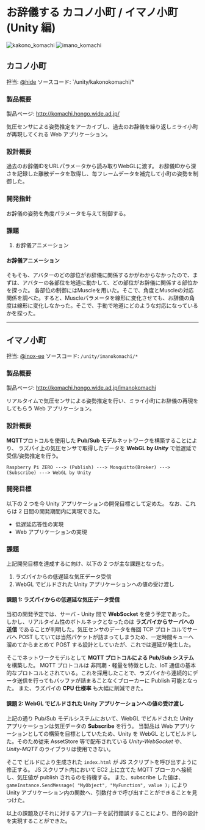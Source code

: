 # お辞儀する カコノ小町 / イマノ小町(Unity 編)

![kakono_komachi](https://user-images.githubusercontent.com/33016470/67640261-e3feee80-f93c-11e9-95f0-34aeeaf0f22f.gif)
![imano_komachi](https://user-images.githubusercontent.com/42725796/67636457-00d2fc00-f914-11e9-929c-84d53bf5d39c.png)

## カコノ小町

担当: [@hide](https://github.com/hdfln)
ソースコード: `/unity/kakonokomachi/*

### 製品概要

製品ページ: <http://komachi.hongo.wide.ad.jp/>

気圧センサによる姿勢推定をアーカイブし、過去のお辞儀を繰り返しミライ小町が再現してくれる Web アプリケーション。

### 設計概要

過去のお辞儀IDをURLパラメータから読み取りWebGLに渡す。
お辞儀IDから深さを記録した離散データを取得し、毎フレームデータを補完して小町の姿勢を制御した。

### 開発指針

お辞儀の姿勢を角度パラメータを与えて制御する。

### 課題

1. お辞儀アニメーション

#### お辞儀アニメーション

そもそも、アバターのどの部位がお辞儀に関係するかがわからなかったので、まずは、アバターの各部位を地道に動かして、どの部位がお辞儀に関係する部位かを探った。
各部位の制御にはMuscleを用いた。そこで、角度とMuscleの対応関係を調べた。すると、Muscleパラメータを線形に変化させても、お辞儀の角度は線形に変化しなかった。そこで、手動で地道にどのような対応になっているかを探った。

---

## イマノ小町

担当: [@inox-ee](https://github.com/inox-ee)
ソースコード: `/unity/imanokomachi/*`

### 製品概要

製品ページ: <http://komachi.hongo.wide.ad.jp/imanokomachi>

リアルタイムで気圧センサによる姿勢推定を行い、ミライ小町にお辞儀の再現をしてもらう Web アプリケーション。

### 設計概要

**MQTT**プロトコルを使用した **Pub/Sub モデル**ネットワークを構築することにより、
ラズパイ上の気圧センサで取得したデータを **WebGL by _Unity_** で低遅延で受信/姿勢推定を行う。

```text
Raspberry Pi ZERO ---> (Publish) ---> Mosquitto(Broker) ---> (Subscribe) ---> WebGL by Unity
```

### 開発目標

以下の 2 つを今 Unity アプリケーションの開発目標として定めた。
なお、これらは 2 日間の開発期間内に実現できた。

- 低遅延応答性の実現
- Web アプリケーションの実現

### 課題

上記開発目標を達成するに向け、以下の 2 つが主な課題となった。

1. ラズパイからの低遅延な気圧データ受信
2. WebGL でビルドされた Unity アプリケーションへの値の受け渡し

#### 課題 1: ラズパイからの低遅延な気圧データ受信

当初の開発予定では、サーバ - Unity 間で **WebSocket** を使う予定であった。
しかし、リアルタイム性のボトルネックとなったのは **ラズパイからサーバへの送信** であることが判明した。気圧センサのデータを毎回 TCP プロトコルでサーバへ POST していては当然パケットが詰まってしまうため、一定時間キューへ溜めてからまとめて POST する設計としていたが、これでは遅延が発生した。

そこでネットワークモデルとして **MQTT プロトコルによる Pub/Sub システム** を構築した。
MQTT プロトコルは 非同期・軽量を特徴とした、IoT 通信の基本的なプロトコルとされている。これを採用したことで、ラズパイから連続的にデータ送信を行ってもバッファが詰まることなくブローカーに Publish 可能となった。
また、ラズパイの **CPU 仕様率** も大幅に削減できた。

#### 課題 2: WebGL でビルドされた Unity アプリケーションへの値の受け渡し

上記の通り Pub/Sub モデルシステムにおいて、WebGL でビルドされた Unity アプリケーションは気圧データの **Subscribe** を行う。
当製品は Web アプリケーションとしての構築を目標としていたため、Unity を WebGL としてビルドした。そのため従来 AssetStore 等で配布されている _Unity-WebSocket_ や、_Unity-MQTT_ のライブラリは使用できない。

そこで ビルドにより生成された `index.html` が JS スクリプトを呼び出すように修正する。
JS スクリプト内において EC2 上に立てた MQTT ブローカへ接続し、気圧値が publish されるのを待機する。
また、subscribe した値は、`gameInstance.SendMessage( "MyObject", "MyFunction", value );` により Unity アプリケーション内の関数へ、引数付きで呼び出すことができることを見つけた。

以上の課題及びそれに対するアプローチを試行錯誤することにより、目的の設計を実現することができた。
